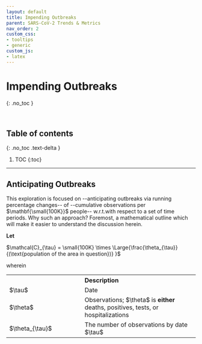 ```yaml
---
layout: default
title: Impending Outbreaks
parent: SARS-CoV-2 Trends & Metrics
nav_order: 2
custom_css:
- tooltips
- generic
custom_js:
- latex
---
```


# Impending Outbreaks
{: .no_toc }

<br>

## Table of contents
{: .no_toc .text-delta }

1. TOC
{:toc}

---


## Anticipating Outbreaks

<p>This exploration is focused on --anticipating outbreaks via running percentage changes-- of --cumulative observations per $\mathbf{\small{100K}}$ people-- <span class="tooltip">w.r.t.<span class="tooltiptext">with respect to</span></span> a set of time periods.  Why such an approach?  Foremost, a mathematical outline which will make it easier to understand the discussion herein.</p>

<p><b>Let</b></p>

<div class="equation">$\mathcal{C}_{\tau} = \small{100K} \times \Large{\frac{\theta_{\tau}}{(\text{population of the area in question})} }$</div>

<p>wherein</p>
<table>
  <tr style="width: 60%;">
    <th style="width: 16%;"></th><th style="width: 32%;text-align: left;">Description</th>
  </tr>
  <tr>
    <td>$\tau$</td><td>Date</td>
  </tr>
  <tr>
    <td>$\theta$</td><td>Observations;  $\theta$ is <b>either</b> deaths, positives, tests, or hospitalizations</td>
  </tr>
  <tr>
    <td>$\theta_{\tau}$</td><td>The number of observations by date $\tau$</td>
  </tr>
</table>
